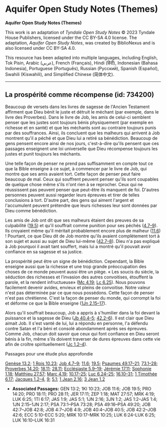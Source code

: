 # Aquifer Open Study Notes (Themes)

**Aquifer Open Study Notes (Themes)**

This work is an adaptation of *Tyndale Open Study Notes* © 2023 Tyndale House Publishers, licensed under the CC BY\-SA 4\.0 license. The adaptation, *Aquifer Open Study Notes*, was created by BiblioNexus and is also licensed under CC BY\-SA 4\.0\.

This resource has been adapted into multiple languages, including English, Tok Pisin, Arabic (عربي), French (Français), Hindi (हिंदी), Indonesian (Bahasa Indonesia), Portuguese (Português), Russian (Русский), Spanish (Español), Swahili (Kiswahili), and Simplified Chinese (简体中文).



--------------------------------

## La prospérité comme récompense (id: 734200)

Beaucoup de versets dans les livres de sagesse de l'Ancien Testament affirment que Dieu bénit le juste et détruit le méchant (par exemple, dans le livre des Proverbes). Dans le livre de Job, les amis de celui\-ci semblent penser que les justes sont toujours bénis physiquement (par exemple en richesse et en santé) et que les méchants sont au contraire toujours punis par des souffrances. Ainsi, ils concluent que les malheurs qui arrivent à Job montrent qu'il a péché et que Dieu lui a retiré sa bénédiction. Beaucoup de gens pensent encore ainsi de nos jours, c'est\-à\-dire qu'ils pensent que ces passages enseignent une loi universelle que Dieu récompense toujours les justes et punit toujours les méchants.

Une telle façon de penser ne prend pas suffisamment en compte tout ce que la Bible enseigne à ce sujet, à commencer par le livre de Job, qui montre que ses amis avaient tort. Cette façon de penser peut faire beaucoup de mal. Ceux qui souffrent peuvent penser qu'ils sont coupables de quelque chose même s'ils n'ont rien à se reprocher. Ceux qui ne réussissent pas peuvent penser que peut\-être ils manquent de foi. D'autres personnes peuvent aussi regarder leurs épreuves et tirer de telles conclusions à tort. D'autre part, des gens qui aiment l'argent et l'accumulent peuvent prétendre que leurs richesses leur sont données par Dieu comme bénédiction.

Les amis de Job ont dit que ses malheurs étaient des preuves de sa culpabilité ([19\.5](https://ref.ly/Job19:5)) et qu'il souffrait comme punition pour ses péchés ([4\.7–9](https://ref.ly/Job4:7-Job4:9)). Ils croyaient même qu'il méritait probablement encore plus de malheur ([11\.6](https://ref.ly/Job11:6)) ! Pourtant, ce que Dieu dit de Job montre qu'ils avaient complètement tort à son sujet et aussi au sujet de Dieu lui\-même ([42\.7–8](https://ref.ly/Job42:7-Job42:8)). Dieu n'a pas expliqué à Job pourquoi il avait tant souffert, mais lui a montré qu'il pouvait avoir confiance en sa sagesse et sa justice.

La prospérité peut être un signe de bénédiction. Cependant, la Bible enseigne aussi que la richesse et une trop grande préoccupation des choses de ce monde peuvent aussi être un piège. « Les soucis du siècle, la séduction des richesses et l’invasion des autres convoitises, étouffent la parole, et la rendent infructueuse» ([Mc 4\.19](https://ref.ly/Mark4:19); [Lc 6\.25](https://ref.ly/Luke6:25)). Nous pouvons facilement devenir avides, envieux et pleins de convoitise. Notre valeur n'est pas déterminée par ce que nous possédons. Cette façon de penser n'est pas chrétienne. C'est la façon de penser du monde, qui corrompt la foi et déforme ce que la Bible enseigne ([1Jn 2\.15–17](https://ref.ly/1John2:15-1John2:17)).

Alors qu'il souffrait beaucoup, Job a appris à s'humilier dans la foi devant la puissance et la sagesse de Dieu ([Jb 40\.4–5](https://ref.ly/Job40:4-Job40:5); [42\.2–6](https://ref.ly/Job42:2-Job42:6)). Il est clair que Dieu aimait Job. Il s'est vanté de lui, lui a répondu en personne, l'a défendu contre Satan et l'a béni et consolé abondamment après ses épreuves. Comme Job, chacun doit savoir que ceux qui font confiance en Dieu seront bénis à la fin, même s'ils doivent traverser de dures épreuves dans cette vie afin de croître spirituellement ([Jc 1\.2–4](https://ref.ly/Jas1:2-Jas1:4)).

Passages pour une étude plus approfondie

[Genèse 13\.2](https://ref.ly/Gen13:2); [1 Rois 10\.23](https://ref.ly/1Kgs10:23); [Job 4\.7–9](https://ref.ly/Job4:7-Job4:9); [11\.6](https://ref.ly/Job11:6); [19\.5](https://ref.ly/Job19:5); [Psaumes 49\.17–21](https://ref.ly/Ps49:16-Ps49:20); [73\.1–28](https://ref.ly/Ps73:1-Ps73:28); [Proverbes 14\.20](https://ref.ly/Prov14:20); [18\.11](https://ref.ly/Prov18:11); [28\.11](https://ref.ly/Prov28:11); [Ecclésiaste 5\.9–19](https://ref.ly/Eccl5:10-Eccl5:20); [Jérémie 17\.11](https://ref.ly/Jer17:11); [Sophonie 1\.18](https://ref.ly/Zeph1:18); [Matthieu 27\.57](https://ref.ly/Matt27:57); [Marc 4\.19](https://ref.ly/Mark4:19); [10\.17–25](https://ref.ly/Mark10:17-Mark10:25); [Luc 6\.24–25](https://ref.ly/Luke6:24-Luke6:25); [16\.10–31](https://ref.ly/Luke16:10-Luke16:31); [1 Timothée 6\.17](https://ref.ly/1Tim6:17); [Jacques 1\.2–4](https://ref.ly/Jas1:2-Jas1:4), [9](https://ref.ly/Jas1:9); [5\.1](https://ref.ly/Jas5:1); [1 Jean 2\.16](https://ref.ly/1John2:16); [3 Jean 1\.2](https://ref.ly/3John1:2)

* **Associated Passages:** GEN 13:2; 1KI 10:23; JOB 11:6; JOB 19:5; PRO 14:20; PRO 18:11; PRO 28:11; JER 17:11; ZEP 1:18; MAT 27:57; MRK 4:19; LUK 6:25; 1TI 6:17; JAS 1:9; JAS 5:1; 1JN 2:16; 3JN 1:2; JAS 1:2–JAS 1:4; 1JN 2:15–1JN 2:17; PSA 73:1–PSA 73:28; PSA 49:16–PSA 49:20; JOB 42:7–JOB 42:8; JOB 4:7–JOB 4:9; JOB 40:4–JOB 40:5; JOB 42:2–JOB 42:6; ECC 5:10–ECC 5:20; MRK 10:17–MRK 10:25; LUK 6:24–LUK 6:25; LUK 16:10–LUK 16:31

